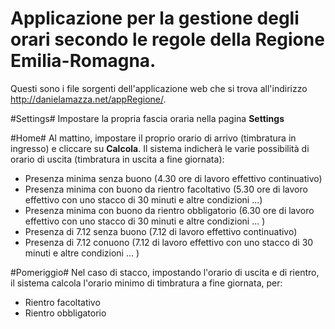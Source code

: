 # Applicazione per la gestione degli orari secondo le regole della Regione Emilia-Romagna.
Questi sono i file sorgenti dell'applicazione web che si trova all'indirizzo <a href="http://danielamazza.net/appRegione/">http://danielamazza.net/appRegione/</a>.

#Settings#
Impostare la propria fascia oraria nella pagina <b>Settings</b>

#Home#
Al mattino, impostare il proprio orario di arrivo (timbratura in ingresso) e cliccare su <b>Calcola</b>.
Il sistema indicherà le varie possibilità di orario di uscita (timbratura in uscita a fine giornata):
- Presenza minima senza buono (4.30 ore di lavoro effettivo continuativo)
- Presenza minima con buono da rientro facoltativo (5.30 ore di lavoro effettivo con uno stacco di 30 minuti e altre condizioni ...)
- Presenza minima con buono da rientro obbligatorio (6.30 ore di lavoro effettivo con uno stacco di 30 minuti e altre condizioni ... )
- Presenza di 7.12 senza buono (7.12 di lavoro effettivo continuativo)
- Presenza di 7.12 conuono (7.12 di lavoro effettivo  con uno stacco di 30 minuti e altre condizioni ... )

#Pomeriggio#
Nel caso di stacco, impostando l'orario di uscita e di rientro, il sistema calcola l'orario minimo di timbratura a fine giornata, per:
- Rientro facoltativo
- Rientro obbligatorio